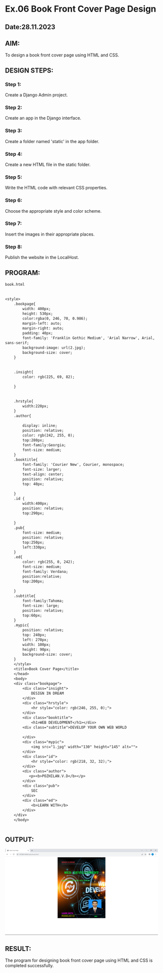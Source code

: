# Ex.06 Book Front Cover Page Design
## Date:28.11.2023

## AIM:
To design a book front cover page using HTML and CSS.

## DESIGN STEPS:

### Step 1:
Create a Django Admin project.

### Step 2:
Create an app in the Django interface.

### Step 3:
Create a folder named 'static' in the app folder.

### Step 4:
Create a new HTML file in the static folder.

### Step 5:
Write the HTML code with relevant CSS properties.

### Step 6:
Choose the appropriate style and color scheme.

### Step 7:
Insert the images in their appropriate places.

### Step 8:
Publish the website in the LocalHost.

## PROGRAM:
```
book.html


<style>
    .bookpage{
        width: 400px;
        height: 530px;
        color:rgba(0, 246, 70, 0.986);
        margin-left: auto;
        margin-right: auto;
        padding: 40px;
        font-family: 'Franklin Gothic Medium', 'Arial Narrow', Arial, sans-serif;
        background-image: url(2.jpg);
        background-size: cover;
    }
        
    
    .insight{
        color: rgb(225, 69, 82);
    
    }
    
    
    .hrstyle{
        width:220px;
    }
    .author{
    
        display: inline;
        position: relative;
        color: rgb(242, 255, 0);
        top:280px;
        font-family:Georgia;
        font-size: medium;
    }
    .booktitle{
        font-family: 'Courier New', Courier, monospace;
        font-size: larger;
        text-align: center;
        position: relative;
        top: 40px;
    
    }
    .id {
        width:400px;
        position: relative;
        top:290px;
        
    }
    .pub{
        font-size: medium;
        position: relative;
        top:250px;
        left:330px;
    }
    .ed{
        color: rgb(255, 0, 242);
        font-size: medium;
        font-family: Verdana;
        position:relative;
        top:200px;
    
    }
    .subtitle{
        font-family:Tahoma;
        font-size: large;
        position: relative;
        top:60px;
    }
    .mypic{
        position: relative;
        top: 240px;
        left: 270px;
        width: 100px;
        height: 90px;
        background-size: cover;
    }
    </style>
    <title>Book Cover Page</title>
    </head>
    <body>
    <div class="bookpage">
        <div class="insight">
            DESIGN IN DREAM
        </div>
        <div class="hrstyle">
            <hr style="color: rgb(246, 255, 0);">
        </div>
        <div class="booktitle">
            <h1>WEB DEVELOPMENT</h1></div>
        <div class="subtitle">DEVELOP YOUR OWN WEB WORLD
             
        </div>
        <div class="mypic">
            <img src="1.jpg" width="130" height="145" alt="">
        </div>
        <div class="id">
            <hr style="color: rgb(218, 32, 32);">
        </div>
        <div class="author">
           <p><b>POZHILAN.V.D</b></p>
        </div>
        <div class="pub">
            SEC
        </div>
        <div class="ed">
            <b>LEARN WITH</b>
        </div>
    </div>
    </body>


```

## OUTPUT:
![Alt text](<Screenshot (100).png>)

## RESULT:
The program for designing book front cover page using HTML and CSS is completed successfully.
